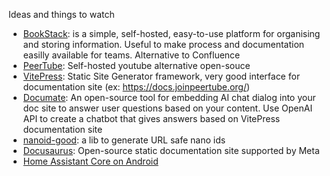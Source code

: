 Ideas and things to watch

- [BookStack](https://www.bookstackapp.com/): is a simple, self-hosted, easy-to-use platform for organising and storing information. Useful to make process and documentation easilly available for teams. Alternative to Confluence
- [PeerTube](https://joinpeertube.org/): Self-hosted youtube alternative open-souce
- [VitePress](https://vitepress.dev/): Static Site Generator framework, very good interface for documentation site (ex: https://docs.joinpeertube.org/)
- [Documate](https://documate.site/): An open-source tool for embedding AI chat dialog into your doc site to answer user questions based on your content. Use OpenAI API to create a chatbot that gives answers based on VitePress documentation site
- [nanoid-good](https://github.com/y-gagar1n/nanoid-good): a lib to generate URL safe nano ids
- [Docusaurus](https://docusaurus.io/): Open-source static documentation site supported by Meta
- [Home Assistant Core on Android](https://community.home-assistant.io/t/home-assistant-core-on-android-tablet/250174)